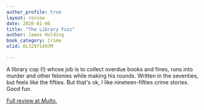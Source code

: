 ```yaml
---
author_profile: true
layout: review
date: 2020-01-06
title: "The Library Fuzz"
author: James Holding
book_category: Crime
olid: OL32971497M

---
```


A library cop (!) whose job is to collect overdue books and fines, runs into murder and other felonies while making his rounds. Written in the seventies, but feels like the fifties. But that's ok, I like nineteen-fifties crime stories. Good fun.


[Full review at *Multo*.](https://multoghost.wordpress.com/2020/01/06/library-police-a-novel-crime-fiction-genre/)